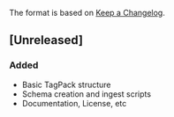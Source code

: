 The format is based on [Keep a Changelog](https://keepachangelog.com/en/1.0.0/).

## [Unreleased]
### Added
- Basic TagPack structure
- Schema creation and ingest scripts
- Documentation, License, etc

